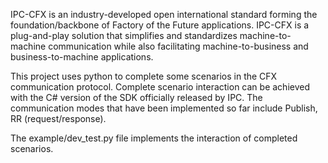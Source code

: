 IPC-CFX is an industry-developed open international standard forming the foundation/backbone of Factory of the Future applications. IPC-CFX is a plug-and-play solution that simplifies and standardizes machine-to-machine communication while also facilitating machine-to-business and business-to-machine applications.

This project uses python to complete some scenarios in the CFX communication protocol. Complete scenario interaction can be achieved with the C# version of the SDK officially released by IPC.
The communication modes that have been implemented so far include Publish, RR (request/response).

The example/dev_test.py file implements the interaction of completed scenarios.

